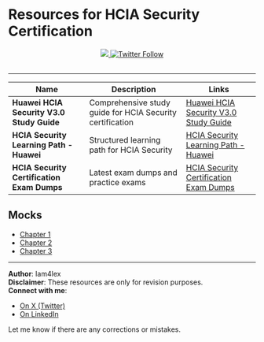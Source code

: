 # Resources for HCIA Security Certification

<div align="center">
  <a class="header-badge" target="_blank" href="https://www.linkedin.com/in/Iam4lex/">
  <img src="https://img.shields.io/badge/style--5eba00.svg?label=LinkedIn&logo=linkedin&style=social">
  </a>
  <a class="header-badge" target="_blank" href="https://twitter.com/Iam4lex">
  <img alt="Twitter Follow" src="https://img.shields.io/twitter/follow/Iam4lex?style=social">
  </a>
</div>
<br>

---

| Name                                         | Description                              | Links                                                   |
|----------------------------------------------|------------------------------------------|---------------------------------------------------------|
| **Huawei HCIA Security V3.0 Study Guide**    | Comprehensive study guide for HCIA Security certification | [Huawei HCIA Security V3.0 Study Guide](https://e.huawei.com/en/talent/#/certification/detail/!certificatedetail?certificationId=168&subCertificationId=271) |
| **HCIA Security Learning Path - Huawei**     | Structured learning path for HCIA Security | [HCIA Security Learning Path - Huawei](https://e.huawei.com/en/talent/#/learning-path/!courseList?learningPathId=23) |
| **HCIA Security Certification Exam Dumps**   | Latest exam dumps and practice exams | [HCIA Security Certification Exam Dumps](https://www.pass4sure.com/) |

## Mocks

- [Chapter 1](https://github.com/iamalexmwangi/hcia-certified/blob/main/Mocks/mock1.md)  
- [Chapter 2](https://github.com/iamalexmwangi/hcia-certified/blob/main/Mocks/mock2.md)
- [Chapter 3](https://github.com/iamalexmwangi/hcia-certified/blob/main/Mocks/mock3.md)
  

---

**Author**: Iam4lex  
**Disclaimer**: These resources are only for revision purposes.  
**Connect with me**:  
- [On X (Twitter)](https://x.com/Iam4lex)  
- [On LinkedIn](https://www.linkedin.com/in/iam4lex/)

Let me know if there are any corrections or mistakes.
